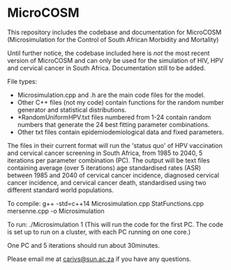 # MicroCOSM
This repository includes the codebase and documentation for MicroCOSM (Microsimulation for the Control of South African Morbidity and Mortality)

Until further notice, the codebase included here is _not_ the most recent version of MicroCOSM and can only be used for the simulation of HIV, HPV and cervical cancer in South Africa. 
Documentation still to be added.

File types:
* Microsimulation.cpp and .h are the main code files for the model.
* Other C++ files (not my code) contain functions for the random number generator and statistical distributions. 
* *RandomUniformHPV.txt files numbered from 1-24 contain random numbers that generate the 24 best fitting parameter combinations.
* Other txt files contain epidemiodemiological data and fixed parameters.

The files in their current format will run the 'status quo' of HPV vaccination and cervical cancer screening in South Africa, from 1985 to 2040, 5 iterations per parameter combination (PC). The output will be text files containing average (over 5 iterations) age standardised rates (ASR) between 1985 and 2040 of cervical cancer incidence, diagnosed cervical cancer incidence, and cervical cancer death, standardised using two different standard world populations. 

To compile: g++ -std=c++14 Microsimulation.cpp StatFunctions.cpp mersenne.cpp -o Microsimulation

To run: ./Microsimulation 1 (This will run the code for the first PC. The code is set up to run on a cluster, with each PC running on one core.)

One PC and 5 iterations should run about 30minutes.

Please email me at carivs@sun.ac.za if you have any questions.
